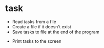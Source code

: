 # task
- Read tasks from a file
- Create a file if it doesn't exist
- Save tasks to file at the end of the program
+ Print tasks to the screen
